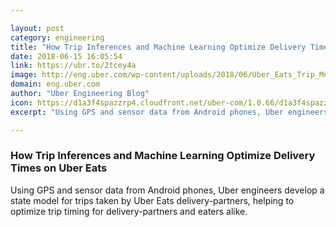 ```yaml
---

layout: post
category: engineering
title: "How Trip Inferences and Machine Learning Optimize Delivery Times on Uber Eats"
date: 2018-06-15 16:05:54
link: https://ubr.to/2tcey4a
image: http://eng.uber.com/wp-content/uploads/2018/06/Uber_Eats_Trip_Model_twt.jpg
domain: eng.uber.com
author: "Uber Engineering Blog"
icon: https://d1a3f4spazzrp4.cloudfront.net/uber-com/1.0.66/d1a3f4spazzrp4.cloudfront.net/favicon-17677bc2ca.ico
excerpt: "Using GPS and sensor data from Android phones, Uber engineers develop a state model for trips taken by Uber Eats delivery-partners, helping to optimize trip timing for delivery-partners and eaters alike."

---
```


### How Trip Inferences and Machine Learning Optimize Delivery Times on Uber Eats

Using GPS and sensor data from Android phones, Uber engineers develop a state model for trips taken by Uber Eats delivery-partners, helping to optimize trip timing for delivery-partners and eaters alike.